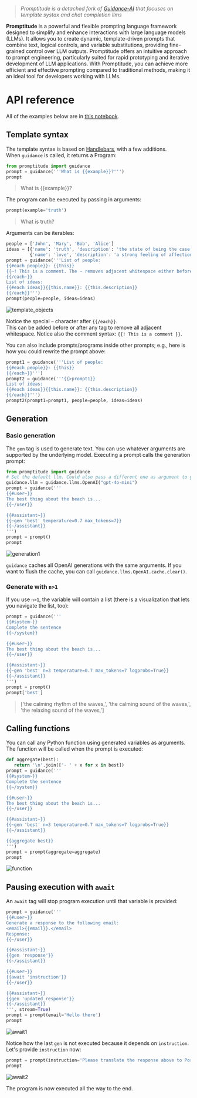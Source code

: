 
> _Promptitude is a detached fork of <a href="https://github.com/guidance-ai/guidance">Guidance-AI</a> that focuses on template systax and chat completion llms_

<b>Promptitude</b> is a powerful and flexible prompting language framework designed to simplify and enhance interactions with large language models (LLMs). It allows you to create dynamic, template-driven prompts that combine text, logical controls, and variable substitutions, providing fine-grained control over LLM outputs. Promptitude offers an intuitive approach to prompt engineering, particularly suited for rapid prototyping and iterative development of LLM applications. With Promptitude, you can achieve more efficient and effective prompting compared to traditional methods, making it an ideal tool for developers working with LLMs.

# API reference
All of the examples below are in [this notebook](notebooks/tutorial.ipynb).

## Template syntax
The template syntax is based on [Handlebars](https://handlebarsjs.com/), with a few additions.   
When `guidance` is called, it returns a Program:
```python
from promptitude import guidance
prompt = guidance('''What is {{example}}?''')
prompt
```
> What is {{example}}?

The program can be executed by passing in arguments:
```python
prompt(example='truth')
```
> What is truth?

Arguments can be iterables:
```python
people = ['John', 'Mary', 'Bob', 'Alice']
ideas = [{'name': 'truth', 'description': 'the state of being the case'},
         {'name': 'love', 'description': 'a strong feeling of affection'},]
prompt = guidance('''List of people:
{{#each people}}- {{this}}
{{~! This is a comment. The ~ removes adjacent whitespace either before or after a tag, depending on where you place it}}
{{/each~}}
List of ideas:
{{#each ideas}}{{this.name}}: {{this.description}}
{{/each}}''')
prompt(people=people, ideas=ideas)
```
![template_objects](docs/figures/template_objs.png)

Notice the special `~` character after `{{/each}}`.  
This can be added before or after any tag to remove all adjacent whitespace. Notice also the comment syntax: `{{! This is a comment }}`.

You can also include prompts/programs inside other prompts; e.g., here is how you could rewrite the prompt above:
```python
prompt1 = guidance('''List of people:
{{#each people}}- {{this}}
{{/each~}}''')
prompt2 = guidance('''{{>prompt1}}
List of ideas:
{{#each ideas}}{{this.name}}: {{this.description}}
{{/each}}''')
prompt2(prompt1=prompt1, people=people, ideas=ideas)
```

## Generation
### Basic generation
The `gen` tag is used to generate text. You can use whatever arguments are supported by the underlying model.
Executing a prompt calls the generation prompt:
```python
from promptitude import guidance
# Set the default llm. Could also pass a different one as argument to guidance(), with guidance(llm=...)
guidance.llm = guidance.llms.OpenAI("gpt-4o-mini")
prompt = guidance('''
{{#user~}}
The best thing about the beach is...
{{~/user}}

{{#assistant~}}
{{~gen 'best' temperature=0.7 max_tokens=7}}
{{~/assistant}}
''')
prompt = prompt()
prompt
```
![generation1](docs/figures/generation1.png)  

`guidance` caches all OpenAI generations with the same arguments. If you want to flush the cache, you can call `guidance.llms.OpenAI.cache.clear()`.

### Generate with `n>1`
If you use `n>1`, the variable will contain a list (there is a visualization that lets you navigate the list, too):
```python
prompt = guidance('''
{{#system~}}
Complete the sentence
{{~/system}}

{{#user~}}
The best thing about the beach is...
{{~/user}}

{{#assistant~}}
{{~gen 'best' n=3 temperature=0.7 max_tokens=7 logprobs=True}}
{{~/assistant}}
''')
prompt = prompt()
prompt['best']
```
> ['the calming rhythm of the waves,',
 'the calming sound of the waves,',
 'the relaxing sound of the waves,']

 ## Calling functions
 You can call any Python function using generated variables as arguments. The function will be called when the prompt is executed:
 ```python
def aggregate(best):
    return '\n'.join(['- ' + x for x in best])
prompt = guidance('''
{{#system~}}
Complete the sentence
{{~/system}}

{{#user~}}
The best thing about the beach is...
{{~/user}}

{{#assistant~}}
{{~gen 'best' n=3 temperature=0.7 max_tokens=7 logprobs=True}}
{{~/assistant}}

{{aggregate best}}
''')
prompt = prompt(aggregate=aggregate)
prompt
```
![function](docs/figures/function.png)

## Pausing execution with `await`
An `await` tag will stop program execution until that variable is provided:
```python
prompt = guidance('''
{{#user~}}
Generate a response to the following email:
<email>{{email}}.</email>
Response:
{{~/user}}

{{#assistant~}}
{{gen 'response'}}
{{~/assistant}}

{{#user~}}
{{await 'instruction'}}
{{~/user}}

{{#assistant~}}
{{gen 'updated_response'}}
{{~/assistant}}
''', stream=True)
prompt = prompt(email='Hello there')
prompt
```
![await1](docs/figures/await1.png)

Notice how the last `gen` is not executed because it depends on `instruction`. Let's provide `instruction` now:

```python
prompt = prompt(instruction='Please translate the response above to Portuguese.')
prompt
```
![await2](docs/figures/await2.png)

The program is now executed all the way to the end.
